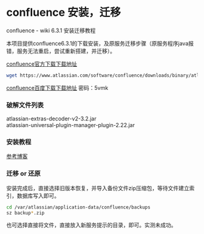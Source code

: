# confluence 安装，迁移
confluence - wiki 6.3.1 安装迁移教程


本项目提供confluence6.3.1的下载安装，及原服务迁移步骤（原服务程序java报错，服务无法重启，尝试重新搭建，并迁移）。

[confluence官方下载下载地址](https://www.atlassian.com/software/confluence/downloads/binary/atlassian-confluence-6.3.1-x64.bin)

```bash
wget https://www.atlassian.com/software/confluence/downloads/binary/atlassian-confluence-6.3.1-x64.bin
```

[confluence百度下载下载地址](https://pan.baidu.com/s/1skD5DQt) 密码：5vmk

### 破解文件列表
atlassian-extras-decoder-v2-3.2.jar  
atlassian-universal-plugin-manager-plugin-2.22.jar

### 安装教程
[参考博客](https://www.cnblogs.com/kevingrace/p/7607442.html)

### 迁移 or 还原


安装完成后，直接选择旧版本恢复，并导入备份文件zip压缩包，等待文件建立索引，数据库写入即可。
```bash
cd /var/atlassian/application-data/confluence/backups
sz backup*.zip
```
也可选择直接将文件，直接放入新服务提示的目录，即可。实测未成功。
